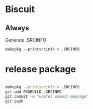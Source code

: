 # Biscuit

## Always

Generate .SRCINFO

`makepkg --printsrcinfo > .SRCINFO`


# release package 

``` bash

makepkg --printsrcinfo > .SRCINFO
git add PKGBUILD .SRCINFO
git commit -m "useful commit message"
git push

```